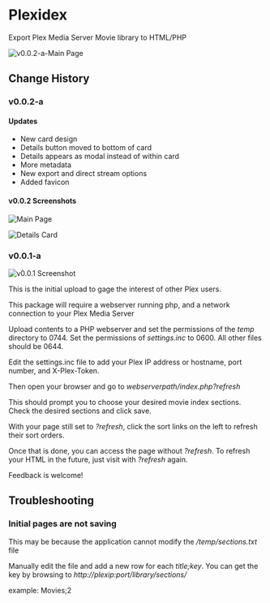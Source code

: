 # Plexidex
Export Plex Media Server Movie library to HTML/PHP

![v0.0.2-a-Main Page](http://i.imgur.com/PHOTpqG.jpg)

## Change History

### v0.0.2-a
#### Updates
* New card design
* Details button moved to bottom of card
* Details appears as modal instead of within card
* More metadata
* New export and direct stream options
* Added favicon

#### v0.0.2 Screenshots

![Main Page](http://i.imgur.com/PHOTpqG.jpg)


![Details Card](http://i.imgur.com/NYvSEVA.png)




### v0.0.1-a

![v0.0.1 Screenshot](http://i.imgur.com/6dmsB5K.jpg)

This is the initial upload to gage the interest of other Plex users.

This package will require a webserver running php, and a network connection to your Plex Media Server

Upload contents to a PHP webserver and set the permissions of the *temp* directory to 0744. Set the permissions of *settings.inc* to 0600. All other files should be 0644.

Edit the settings.inc file to add your Plex IP address or hostname, port number, and X-Plex-Token.

Then open your browser and go to *webserverpath/index.php?refresh*

This should prompt you to choose your desired movie index sections. Check the desired sections and click save.

With your page still set to *?refresh*, click the sort links on the left to refresh their sort orders.

Once that is done, you can access the page without *?refresh*. To refresh your HTML in the future, just visit with *?refresh* again.

Feedback is welcome!

## Troubleshooting
### Initial pages are not saving
This may be because the application cannot modify the */temp/sections.txt* file

Manually edit the file and add a new row for each *title;key*. You can get the key by browsing to *http://plexip:port/library/sections/*

example: Movies;2
